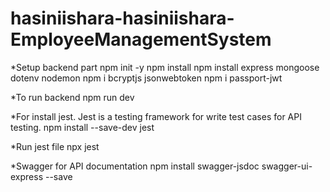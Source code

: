 # hasiniishara-hasiniishara-EmployeeManagementSystem

*Setup backend part
npm init -y
npm install
npm install express mongoose dotenv nodemon
npm i bcryptjs jsonwebtoken
npm i passport-jwt

*To run backend
npm run dev

*For install jest. Jest is a testing framework for write test cases for API testing.
npm install --save-dev jest

*Run jest file
npx jest

*Swagger for API documentation
npm install swagger-jsdoc swagger-ui-express --save
